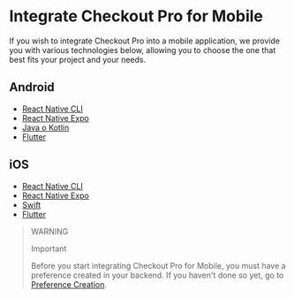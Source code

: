 # Integrate Checkout Pro for Mobile

If you wish to integrate Checkout Pro into a mobile application, we provide you with various technologies below, allowing you to choose the one that best fits your project and your needs.

## Android

* [React Native CLI](/developers/en/docs/checkout-pro/integrate-checkout-pro/mobile/android/reactnative-cli)
* [React Native Expo](/developers/en/docs/checkout-pro/integrate-checkout-pro/mobile/android/reactnative-expo-go)
* [Java o Kotlin](/developers/en/docs/checkout-pro/integrate-checkout-pro/mobile/android/java-kotlin)
* [Flutter](/developers/en/docs/checkout-pro/integrate-checkout-pro/mobile/android/flutter)

## iOS

* [React Native CLI](/developers/en/docs/checkout-pro/integrate-checkout-pro/mobile/ios/reactnative-cli)
* [React Native Expo](/developers/en/docs/checkout-pro/integrate-checkout-pro/mobile/ios/reactnative-expo-go)
* [Swift](/developers/en/docs/checkout-pro/integrate-checkout-pro/mobile/ios/swift)
* [Flutter](/developers/en/docs/checkout-pro/integrate-checkout-pro/mobile/ios/flutter)

> WARNING
>
> Important
>
> Before you start integrating Checkout Pro for Mobile, you must have a preference created in your backend. If you haven't done so yet, go to [Preference Creation](/developers/en/docs/checkout-pro/integrate-preferences).
